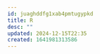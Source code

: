 ```yaml
---
id: juaghddfg1xab4pmtugypkd
title: R
desc: ""
updated: 2024-12-15T22:35
created: 1641981313586
---
```


